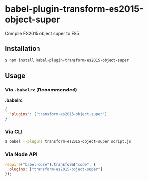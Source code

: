 # babel-plugin-transform-es2015-object-super

Compile ES2015 object super to ES5

## Installation

```sh
$ npm install babel-plugin-transform-es2015-object-super
```

## Usage

### Via `.babelrc` (Recommended)

**.babelrc**

```json
{
  "plugins": ["transform-es2015-object-super"]
}
```

### Via CLI

```sh
$ babel --plugins transform-es2015-object-super script.js
```

### Via Node API

```javascript
require("babel-core").transform("code", {
  plugins: ["transform-es2015-object-super"]
});
```
